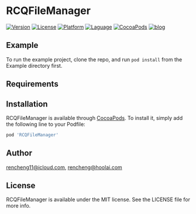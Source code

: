 # RCQFileManager

[![Version](https://img.shields.io/cocoapods/v/RCQFileManager.svg?style=flat)](https://cocoapods.org/pods/RCQFileManager)
[![License](https://img.shields.io/cocoapods/l/RCQFileManager.svg?style=flat)](https://cocoapods.org/pods/RCQFileManager)
[![Platform](https://img.shields.io/cocoapods/p/RCQFileManager.svg?style=flat)](https://cocoapods.org/pods/RCQFileManager)
[![Laguage](https://img.shields.io/badge/language-ObjC-orange.svg)](https://github.com/ChengQiRen/RCQFileManager)
[![CocoaPods](https://img.shields.io/badge/downloads-200k-brightgreen.svg)](https://github.com/ChengQiRen/RCQFileManager)
[![blog](https://img.shields.io/badge/blog-renchengqi.com-brightgreen.svg)](https://renchengqi.com)

## Example

To run the example project, clone the repo, and run `pod install` from the Example directory first.

## Requirements

## Installation

RCQFileManager is available through [CocoaPods](https://cocoapods.org). To install
it, simply add the following line to your Podfile:

```ruby
pod 'RCQFileManager'
```

## Author

rencheng11@icloud.com, rencheng@hoolai.com

## License

RCQFileManager is available under the MIT license. See the LICENSE file for more info.
